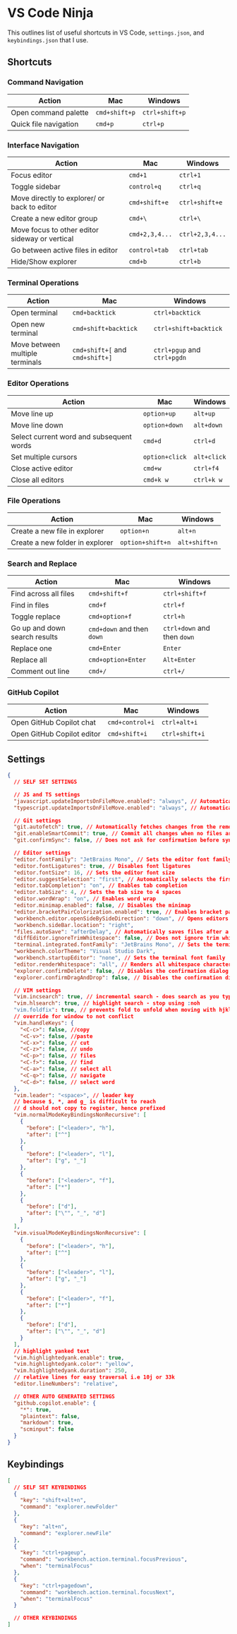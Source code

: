 # VS Code Ninja

This outlines list of useful shortcuts in VS Code, `settings.json`, and `keybindings.json` that I use.

## Shortcuts

### Command Navigation

| Action                | Mac           | Windows        |
| --------------------- | ------------- | -------------- |
| Open command palette  | `cmd+shift+p` | `ctrl+shift+p` |
| Quick file navigation | `cmd+p`       | `ctrl+p`       |

### Interface Navigation

| Action                                         | Mac            | Windows         |
| ---------------------------------------------- | -------------- | --------------- |
| Focus editor                                   | `cmd+1`        | `ctrl+1`        |
| Toggle sidebar                                 | `control+q`    | `ctrl+q`        |
| Move directly to explorer/ or back to editor   | `cmd+shift+e`  | `ctrl+shift+e`  |
| Create a new editor group                      | `cmd+\`        | `ctrl+\`        |
| Move focus to other editor sideway or vertical | `cmd+2,3,4...` | `ctrl+2,3,4...` |
| Go between active files in editor              | `control+tab`  | `ctrl+tab`      |
| Hide/Show explorer							               | `cmd+b`        | `ctrl+b`        |

### Terminal Operations

| Action                          | Mac                             | Windows                           |
| ------------------------------- | ------------------------------- | --------------------------------- |
| Open terminal                   | `cmd+backtick`                  | `ctrl+backtick`                   |
| Open new terminal               | `cmd+shift+backtick`            | `ctrl+shift+backtick`             |
| Move between multiple terminals | `cmd+shift+[` and `cmd+shift+]` | `ctrl+pgup` and `ctrl+pgdn`       |

### Editor Operations

| Action                                   | Mac            | Windows     |
| ---------------------------------------- | -------------- | ----------- |
| Move line up                             | `option+up`    | `alt+up`    |
| Move line down                           | `option+down`  | `alt+down`  |
| Select current word and subsequent words | `cmd+d`        | `ctrl+d`    |
| Set multiple cursors                     | `option+click` | `alt+click` |
| Close active editor                      | `cmd+w`        | `ctrl+f4`   |
| Close all editors                        | `cmd+k w`      | `ctrl+k w`  |

### File Operations

| Action                          | Mac              | Windows       |
| ------------------------------- | ---------------- | ------------- |
| Create a new file in explorer   | `option+n`       | `alt+n`       |
| Create a new folder in explorer | `option+shift+n` | `alt+shift+n` |

### Search and Replace

| Action                        | Mac                        | Windows                     |
| ----------------------------- | -------------------------- | --------------------------- |
| Find across all files         | `cmd+shift+f`              | `ctrl+shift+f`              |
| Find in files                 | `cmd+f`                    | `ctrl+f`                    |
| Toggle replace                | `cmd+option+f`             | `ctrl+h`                    |
| Go up and down search results | `cmd+down` and then `down` | `ctrl+down` and then `down` |
| Replace one                   | `cmd+Enter`                | `Enter`                     |
| Replace all                   | `cmd+option+Enter`         | `Alt+Enter`                 |
| Comment out line              | `cmd+/`                    | `ctrl+/`                    |

### GitHub Copilot

| Action                     | Mac             | Windows        |
| -------------------------- | --------------- | -------------- |
| Open GitHub Copilot chat   | `cmd+control+i` | `ctrl+alt+i`   |
| Open GitHub Copilot editor | `cmd+shift+i`   | `ctrl+shift+i` |

## Settings

```json
{
  // SELF SET SETTINGS

  // JS and TS settings
  "javascript.updateImportsOnFileMove.enabled": "always", // Automatically updates imports when JavaScript files are moved
  "typescript.updateImportsOnFileMove.enabled": "always", // Automatically updates imports when TypeScript files are moved

  // Git settings
  "git.autofetch": true, // Automatically fetches changes from the remote repository
  "git.enableSmartCommit": true, // Commit all changes when no files are added/staged for commit
  "git.confirmSync": false, // Does not ask for confirmation before syncing changes

  // Editor settings
  "editor.fontFamily": "JetBrains Mono", // Sets the editor font family
  "editor.fontLigatures": true, // Disables font ligatures
  "editor.fontSize": 16, // Sets the editor font size
  "editor.suggestSelection": "first", // Automatically selects the first suggestion when pressing Tab
  "editor.tabCompletion": "on", // Enables tab completion
  "editor.tabSize": 4, // Sets the tab size to 4 spaces
  "editor.wordWrap": "on", // Enables word wrap
  "editor.minimap.enabled": false, // Disables the minimap
  "editor.bracketPairColorization.enabled": true, // Enables bracket pair colorization
  "workbench.editor.openSideBySideDirection": "down", // Opens editors side by side in a downward direction
  "workbench.sideBar.location": "right",
  "files.autoSave": "afterDelay", // Automatically saves files after a delay
  "diffEditor.ignoreTrimWhitespace": false, // Does not ignore trim whitespace in the diff editor
  "terminal.integrated.fontFamily": "JetBrains Mono", // Sets the terminal font family
  "workbench.colorTheme": "Visual Studio Dark",
  "workbench.startupEditor": "none", // Sets the terminal font family
  "editor.renderWhitespace": "all", // Renders all whitespace characters in the editor with dots and dashes
  "explorer.confirmDelete": false, // Disables the confirmation dialog when deleting files
  "explorer.confirmDragAndDrop": false, // Disables the confirmation dialog when deleting files

  // VIM settings
  "vim.incsearch": true, // incremental search - does search as you type
  "vim.hlsearch": true, // highlight search - stop using :noh
  "vim.foldfix": true, // prevents fold to unfold when moving with hjkl
  // override for window to not conflict
  "vim.handleKeys": {
    "<C-c>": false, //copy
    "<C-v>": false, //paste
    "<C-x>": false, // cut
    "<C-z>": false, // undo
    "<C-p>": false, // files
    "<C-f>": false, // find
    "<C-a>": false, // select all
    "<C-q>": false, // navigate
    "<C-d>": false, // select word
  },
  "vim.leader": "<space>", // leader key
  // because $, *, and g_ is difficult to reach 
  // d should not copy to register, hence prefixed
  "vim.normalModeKeyBindingsNonRecursive": [
    {
      "before": ["<leader>", "h"],
      "after": ["^"]
    },
    {
      "before": ["<leader>", "l"],
      "after": ["g", "_"]
    },
    {
      "before": ["<leader>", "f"],
      "after": ["*"]
    },
    {
      "before": ["d"],
      "after": ["\"", "_", "d"]
    }
  ],
  "vim.visualModeKeyBindingsNonRecursive": [
    {
      "before": ["<leader>", "h"],
      "after": ["^"]
    },
    {
      "before": ["<leader>", "l"],
      "after": ["g", "_"]
    },
    {
      "before": ["<leader>", "f"],
      "after": ["*"]
    },
    {
      "before": ["d"],
      "after": ["\"", "_", "d"]
    }
  ],
  // highlight yanked text
  "vim.highlightedyank.enable": true,
  "vim.highlightedyank.color": "yellow",
  "vim.highlightedyank.duration": 250,
  // relative lines for easy traversal i.e 10j or 33k
  "editor.lineNumbers": "relative",

  // OTHER AUTO GENERATED SETTINGS
  "github.copilot.enable": {
    "*": true,
    "plaintext": false,
    "markdown": true,
    "scminput": false
  }
}
```

## Keybindings

```json
[
  // SELF SET KEYBINDINGS
  {
    "key": "shift+alt+n",
    "command": "explorer.newFolder"
  },
  {
    "key": "alt+n",
    "command": "explorer.newFile"
  },
  {
    "key": "ctrl+pageup",
    "command": "workbench.action.terminal.focusPrevious",
    "when": "terminalFocus"
  },
  {
    "key": "ctrl+pagedown",
    "command": "workbench.action.terminal.focusNext",
    "when": "terminalFocus"
  }

  // OTHER KEYBINDINGS
]
```
